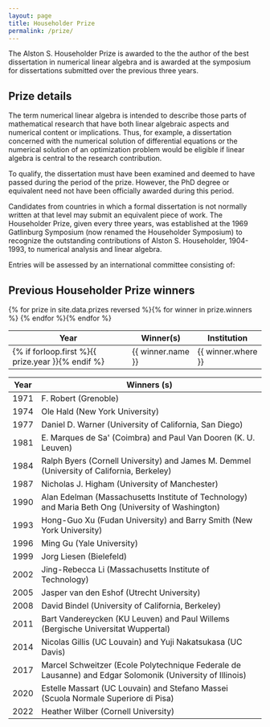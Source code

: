```yaml
---
layout: page
title: Householder Prize
permalink: /prize/
---
```


The Alston S. Householder Prize is awarded to the the author of the best dissertation in numerical linear algebra and is awarded at the symposium for dissertations submitted over the previous three years.

## Prize details

The term numerical linear algebra is intended to describe those parts of mathematical research that have both linear algebraic aspects and numerical content or implications. Thus, for example, a dissertation concerned with the numerical solution of differential equations or the numerical solution of an optimization problem would be eligible if linear algebra is central to the research contribution.

To qualify, the dissertation must have been examined and deemed to have passed during the period of the prize. However, the PhD degree or equivalent need not have been officially awarded during this period.

Candidates from countries in which a formal dissertation is not normally written at that level may submit an equivalent piece of work. The Householder Prize, given every three years, was established at the 1969 Gatlinburg Symposium (now renamed the Householder Symposium) to recognize the outstanding contributions of Alston S. Householder, 1904-1993, to numerical analysis and linear algebra.

Entries will be assessed by an international committee consisting of:


## Previous Householder Prize winners

<table>
    <thead>
        <tr>
            <th>Year</th>
            <th>Winner(s)</th>
            <th>Institution</th>
        </tr>
    </thead>
    <tbody>
    {% for prize in site.data.prizes reversed %}{% for winner in prize.winners %}
    <tr>
      <td>{% if forloop.first %}{{ prize.year }}{% endif %}</td>
      <td>{{ winner.name }}</td>
      <td>{{ winner.where }}</td>
    </tr>
    {% endfor %}{% endfor %}
    </tbody>
</table>

| Year |	Winners (s) |
|-------|--------|
| 1971 | F. Robert (Grenoble) |
| 1974 | Ole Hald (New York University) |
| 1977 | Daniel D. Warner (University of California, San Diego) |
| 1981 | E. Marques de Sa' (Coimbra) and Paul Van Dooren (K. U. Leuven) |
| 1984 | Ralph Byers (Cornell University) and James M. Demmel (University of California, Berkeley) |
| 1987 | Nicholas J. Higham (University of Manchester) |
| 1990 | Alan Edelman (Massachusetts Institute of Technology) and Maria Beth Ong (University of Washington) |
| 1993 | Hong-Guo Xu (Fudan University) and Barry Smith (New York University) |
| 1996 | Ming Gu (Yale University) |
| 1999 | Jorg Liesen (Bielefeld) |
| 2002 | Jing-Rebecca Li (Massachusetts Institute of Technology) |
| 2005 | Jasper van den Eshof (Utrecht University) |
| 2008 | David Bindel (University of California, Berkeley) |
| 2011 | Bart Vandereycken (KU Leuven) and Paul Willems (Bergische Universitat Wuppertal) |
| 2014 | Nicolas Gillis (UC Louvain) and Yuji Nakatsukasa (UC Davis) |
| 2017 | Marcel Schweitzer (Ecole Polytechnique Federale de Lausanne) and Edgar Solomonik (University of Illinois) |
| 2020 | Estelle Massart (UC Louvain) and Stefano Massei (Scuola Normale Superiore di Pisa) |
| 2022 | Heather Wilber (Cornell University) |


